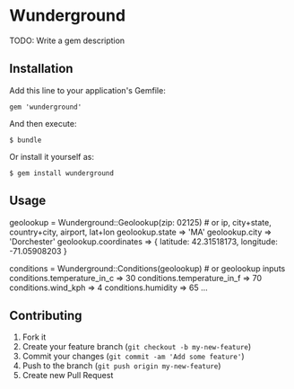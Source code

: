 # Wunderground

TODO: Write a gem description

## Installation

Add this line to your application's Gemfile:

    gem 'wunderground'

And then execute:

    $ bundle

Or install it yourself as:

    $ gem install wunderground

## Usage

geolookup = Wunderground::Geolookup(zip: 02125)  # or ip, city+state, country+city, airport, lat+lon
geolookup.state => 'MA'
geolookup.city => 'Dorchester'
geolookup.coordinates => { latitude: 42.31518173, longitude: -71.05908203 }

conditions = Wunderground::Conditions(geolookup)  # or geolookup inputs
conditions.temperature_in_c => 30
conditions.temperature_in_f => 70
conditions.wind_kph => 4
conditions.humidity => 65
...

## Contributing

1. Fork it
2. Create your feature branch (`git checkout -b my-new-feature`)
3. Commit your changes (`git commit -am 'Add some feature'`)
4. Push to the branch (`git push origin my-new-feature`)
5. Create new Pull Request
